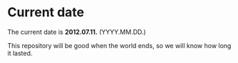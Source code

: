 # Current date

The current date is **2012.07.11.** (YYYY.MM.DD.)

This repository will be good when the world ends, so we will know how long it lasted.